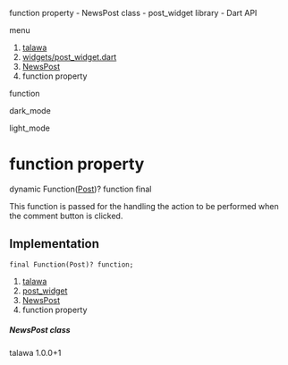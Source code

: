 




function property - NewsPost class - post\_widget library - Dart API







menu

1. [talawa](../../index.html)
2. [widgets/post\_widget.dart](../../widgets_post_widget/widgets_post_widget-library.html)
3. [NewsPost](../../widgets_post_widget/NewsPost-class.html)
4. function property

function


dark\_mode

light\_mode




# function property


dynamic Function([Post](../../models_post_post_model/Post-class.html))?
function
final

This function is passed for the handling the action to be performed when the comment button is clicked.


## Implementation

```
final Function(Post)? function;
```

 


1. [talawa](../../index.html)
2. [post\_widget](../../widgets_post_widget/widgets_post_widget-library.html)
3. [NewsPost](../../widgets_post_widget/NewsPost-class.html)
4. function property

##### NewsPost class





talawa
1.0.0+1






